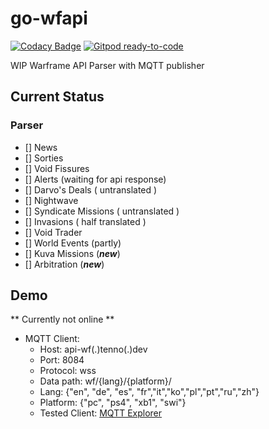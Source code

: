 # go-wfapi

[![Codacy Badge](https://api.codacy.com/project/badge/Grade/80fda50c42614ce582c2813bd7847904)](https://app.codacy.com/gh/tenno-dev/go-wfapi?utm_source=github.com&utm_medium=referral&utm_content=tenno-dev/go-wfapi&utm_campaign=Badge_Grade)
[![Gitpod ready-to-code](https://img.shields.io/badge/Gitpod-ready--to--code-blue?logo=gitpod)](https://gitpod.io/#https://github.com/tenno-dev/go-wfapi)

WIP  Warframe API Parser with  MQTT publisher

## Current Status

### Parser

-   [] News
-   [] Sorties
-   [] Void Fissures
-   [] Alerts (waiting for api response)
-   [] Darvo's Deals ( untranslated )
-   [] Nightwave 
-   [] Syndicate Missions ( untranslated )
-   [] Invasions  ( half translated )
-   [] Void Trader
-   [] World Events (partly)
-   [] Kuva Missions (***new***)
-   [] Arbitration (***new***)

## Demo

** Currently not online **
-   MQTT Client:
    -   Host: api-wf(.)tenno(.)dev
    -   Port: 8084
    -   Protocol: wss
    -   Data path: wf/{lang}/{platform}/
    -   Lang: {"en", "de", "es", "fr","it","ko","pl","pt","ru","zh"}
    -   Platform: {"pc", "ps4", "xb1", "swi"}
    -   Tested Client: [MQTT Explorer](https://mqtt-explorer.com/)
